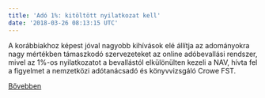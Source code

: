 ```yaml
---
title: 'Adó 1%: kitöltött nyilatkozat kell'
date: '2018-03-26 08:13:15 UTC'
---
```


A korábbiakhoz képest jóval nagyobb kihívások elé állítja az adományokra nagy mértékben támaszkodó szervezeteket az online adóbevallási rendszer, mivel az 1%-os nyilatkozatot a bevallástól elkülönülten kezeli a NAV, hívta fel a figyelmet a nemzetközi adótanácsadó és könyvvizsgáló Crowe FST.


[Bővebben](https://ift.tt/2pKzeyK)
